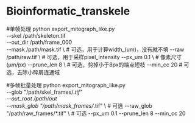 # Bioinformatic_transkele
#单帧处理
python export_mitograph_like.py \
  --skel /path/skeleton.tif \
  --out_dir /path/frame_000 \
  --mask /path/mask.tif \        # 可选，用于计算width_(um)，没有就不填
  --raw /path/raw.tif \          # 可选，用于采样pixel_intensity
  --px_um 0.1 \                  # 像素尺寸(µm/px)
  --prune_len 8 \                # 可选，剪掉小于8px的端点短枝
  --min_cc 20                    # 可选，去除小碎屑连通域

#多帧批量处理
python export_mitograph_like.py \
  --glob "/path/skel_frames/*.tif" \
  --out_root /path/out \
  --mask_glob "/path/mask_frames/*.tif" \   # 可选
  --raw_glob  "/path/raw_frames/*.tif" \    # 可选
  --px_um 0.1 --prune_len 8 --min_cc 20
